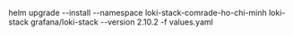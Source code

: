 helm  upgrade --install --namespace loki-stack-comrade-ho-chi-minh  loki-stack grafana/loki-stack --version 2.10.2 -f values.yaml